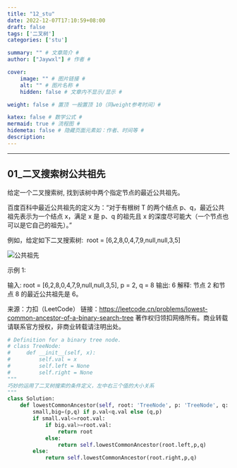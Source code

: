 ```yaml
---
title: "12_stu"
date: 2022-12-07T17:10:59+08:00
draft: false
tags: ['二叉树']
categories: ['stu']

summary: "" # 文章简介 #
author: ["Jaywxl"] # 作者 #

cover:
    image: "" # 图片链接 #
    alt: "" # 图片名称 #
    hidden: false # 文章内不显示/显示 #

weight: false # 置顶 一般置顶 10（同weight参考时间）#

katex: false # 数学公式 #
mermaid: true # 流程图 #
hidemeta: false # 隐藏页面元素如：作者、时间等 #
description:
---
```

---

  
## 01_二叉搜索树公共祖先

给定一个二叉搜索树, 找到该树中两个指定节点的最近公共祖先。

百度百科中最近公共祖先的定义为：“对于有根树 T 的两个结点 p、q，最近公共祖先表示为一个结点 x，满足 x 是 p、q 的祖先且 x 的深度尽可能大（一个节点也可以是它自己的祖先）。”

例如，给定如下二叉搜索树:  root = [6,2,8,0,4,7,9,null,null,3,5]

![公共祖先](https://assets.leetcode-cn.com/aliyun-lc-upload/uploads/2018/12/14/binarysearchtree_improved.png)

示例 1:

输入: root = [6,2,8,0,4,7,9,null,null,3,5], p = 2, q = 8
输出: 6 
解释: 节点 2 和节点 8 的最近公共祖先是 6。

来源：力扣（LeetCode）
链接：https://leetcode.cn/problems/lowest-common-ancestor-of-a-binary-search-tree
著作权归领扣网络所有。商业转载请联系官方授权，非商业转载请注明出处。

```python
# Definition for a binary tree node.
# class TreeNode:
#     def __init__(self, x):
#         self.val = x
#         self.left = None
#         self.right = None
"""
巧妙的运用了二叉树搜索的条件定义，左中右三个值的大小关系
"""
class Solution:
    def lowestCommonAncestor(self, root: 'TreeNode', p: 'TreeNode', q: 'TreeNode') -> 'TreeNode':
        small,big=(p,q) if p.val<q.val else (q,p)
        if small.val<=root.val:
            if big.val>=root.val:
                return root
            else:
                return self.lowestCommonAncestor(root.left,p,q)
        else:
            return self.lowestCommonAncestor(root.right,p,q)
```